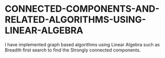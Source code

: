 # CONNECTED-COMPONENTS-AND-RELATED-ALGORITHMS-USING-LINEAR-ALGEBRA
I have implemented graph based algorithms using Linear Algebra such as Breadth first search to find the Strongly connected components.
